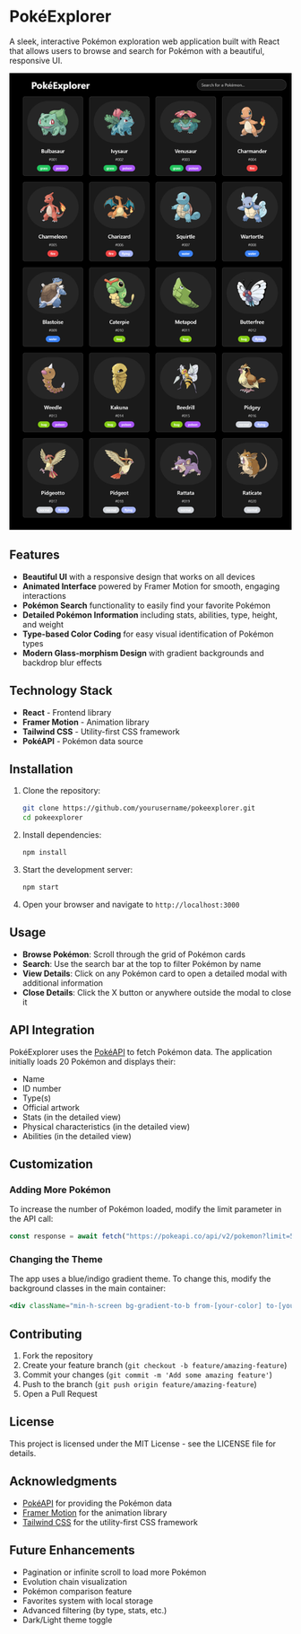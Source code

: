 # PokéExplorer

A sleek, interactive Pokémon exploration web application built with React that allows users to browse and search for Pokémon with a beautiful, responsive UI.

![Website Screenshot](localhost_5173_.png)

## Features

- **Beautiful UI** with a responsive design that works on all devices
- **Animated Interface** powered by Framer Motion for smooth, engaging interactions
- **Pokémon Search** functionality to easily find your favorite Pokémon
- **Detailed Pokémon Information** including stats, abilities, type, height, and weight
- **Type-based Color Coding** for easy visual identification of Pokémon types
- **Modern Glass-morphism Design** with gradient backgrounds and backdrop blur effects

## Technology Stack

- **React** - Frontend library
- **Framer Motion** - Animation library
- **Tailwind CSS** - Utility-first CSS framework
- **PokéAPI** - Pokémon data source

## Installation

1. Clone the repository:
   ```bash
   git clone https://github.com/yourusername/pokeexplorer.git
   cd pokeexplorer
   ```

2. Install dependencies:
   ```bash
   npm install
   ```

3. Start the development server:
   ```bash
   npm start
   ```

4. Open your browser and navigate to `http://localhost:3000`

## Usage

- **Browse Pokémon**: Scroll through the grid of Pokémon cards
- **Search**: Use the search bar at the top to filter Pokémon by name
- **View Details**: Click on any Pokémon card to open a detailed modal with additional information
- **Close Details**: Click the X button or anywhere outside the modal to close it

## API Integration

PokéExplorer uses the [PokéAPI](https://pokeapi.co/) to fetch Pokémon data. The application initially loads 20 Pokémon and displays their:

- Name
- ID number
- Type(s)
- Official artwork
- Stats (in the detailed view)
- Physical characteristics (in the detailed view)
- Abilities (in the detailed view)

## Customization

### Adding More Pokémon

To increase the number of Pokémon loaded, modify the limit parameter in the API call:

```javascript
const response = await fetch("https://pokeapi.co/api/v2/pokemon?limit=50");
```

### Changing the Theme

The app uses a blue/indigo gradient theme. To change this, modify the background classes in the main container:

```jsx
<div className="min-h-screen bg-gradient-to-b from-[your-color] to-[your-color] text-white">
```

## Contributing

1. Fork the repository
2. Create your feature branch (`git checkout -b feature/amazing-feature`)
3. Commit your changes (`git commit -m 'Add some amazing feature'`)
4. Push to the branch (`git push origin feature/amazing-feature`)
5. Open a Pull Request

## License

This project is licensed under the MIT License - see the LICENSE file for details.

## Acknowledgments

- [PokéAPI](https://pokeapi.co/) for providing the Pokémon data
- [Framer Motion](https://www.framer.com/motion/) for the animation library
- [Tailwind CSS](https://tailwindcss.com/) for the utility-first CSS framework

## Future Enhancements

- Pagination or infinite scroll to load more Pokémon
- Evolution chain visualization
- Pokémon comparison feature
- Favorites system with local storage
- Advanced filtering (by type, stats, etc.)
- Dark/Light theme toggle
